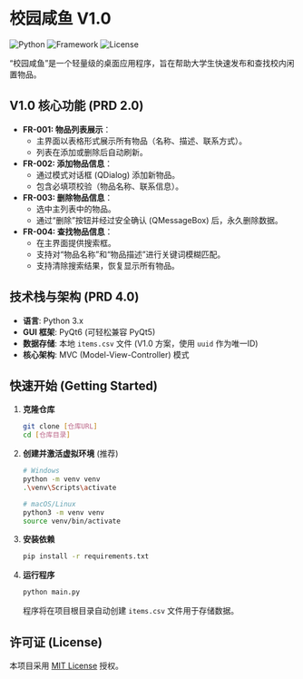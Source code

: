 # 校园咸鱼 V1.0 

![Python](https://img.shields.io/badge/Python-3.x-blue.svg)
![Framework](https://img.shields.io/badge/Framework-PyQt6-brightgreen.svg)
![License](https://img.shields.io/badge/License-MIT-lightgrey.svg)

“校园咸鱼”是一个轻量级的桌面应用程序，旨在帮助大学生快速发布和查找校内闲置物品。

## V1.0 核心功能 (PRD 2.0)

* **FR-001: 物品列表展示**：
    * 主界面以表格形式展示所有物品（名称、描述、联系方式）。
    * 列表在添加或删除后自动刷新。
* **FR-002: 添加物品信息**：
    * 通过模式对话框 (QDialog) 添加新物品。
    * 包含必填项校验（物品名称、联系信息）。
* **FR-003: 删除物品信息**：
    * 选中主列表中的物品。
    * 通过“删除”按钮并经过安全确认 (QMessageBox) 后，永久删除数据。
* **FR-004: 查找物品信息**：
    * 在主界面提供搜索框。
    * 支持对“物品名称”和“物品描述”进行关键词模糊匹配。
    * 支持清除搜索结果，恢复显示所有物品。

## 技术栈与架构 (PRD 4.0)

* **语言**: Python 3.x
* **GUI 框架**: PyQt6 (可轻松兼容 PyQt5)
* **数据存储**: 本地 `items.csv` 文件 (V1.0 方案，使用 `uuid` 作为唯一ID)
* **核心架构**: MVC (Model-View-Controller) 模式

## 快速开始 (Getting Started)

1.  **克隆仓库**
    ```bash
    git clone [仓库URL]
    cd [仓库目录]
    ```

2.  **创建并激活虚拟环境** (推荐)
    ```bash
    # Windows
    python -m venv venv
    .\venv\Scripts\activate
    
    # macOS/Linux
    python3 -m venv venv
    source venv/bin/activate
    ```

3.  **安装依赖**
    ```bash
    pip install -r requirements.txt
    ```

4.  **运行程序**
    ```bash
    python main.py
    ```
    程序将在项目根目录自动创建 `items.csv` 文件用于存储数据。

## 许可证 (License)

本项目采用 [MIT License](LICENSE) 授权。
